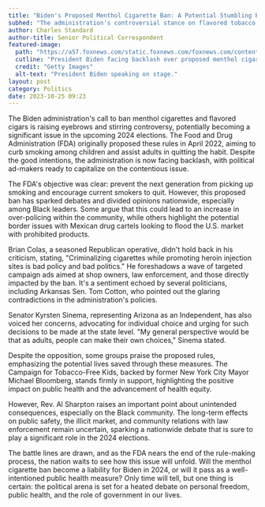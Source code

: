 ```yaml
---
title: "Biden's Proposed Menthol Cigarette Ban: A Potential Stumbling Block for 2024"
subhed: "The administration's controversial stance on flavored tobacco products may backfire as political operatives gear up for targeted campaign ads."
author: Charles Standard
author-title: Senior Political Correspondent
featured-image: 
  path: "https://a57.foxnews.com/static.foxnews.com/foxnews.com/content/uploads/2023/09/720/405/GettyImages-1659530399.jpg?ve=1&tl=1"
  cutline: "President Biden facing backlash over proposed menthol cigarette ban."
  credit: "Getty Images"
  alt-text: "President Biden speaking on stage."
layout: post
category: Politics
date: 2023-10-25 09:23
---
```


The Biden administration's call to ban menthol cigarettes and flavored cigars is raising eyebrows and stirring controversy, potentially becoming a significant issue in the upcoming 2024 elections. The Food and Drug Administration (FDA) originally proposed these rules in April 2022, aiming to curb smoking among children and assist adults in quitting the habit. Despite the good intentions, the administration is now facing backlash, with political ad-makers ready to capitalize on the contentious issue.

The FDA's objective was clear: prevent the next generation from picking up smoking and encourage current smokers to quit. However, this proposed ban has sparked debates and divided opinions nationwide, especially among Black leaders. Some argue that this could lead to an increase in over-policing within the community, while others highlight the potential border issues with Mexican drug cartels looking to flood the U.S. market with prohibited products.

Brian Colas, a seasoned Republican operative, didn't hold back in his criticism, stating, "Criminalizing cigarettes while promoting heroin injection sites is bad policy and bad politics." He foreshadows a wave of targeted campaign ads aimed at shop owners, law enforcement, and those directly impacted by the ban. It's a sentiment echoed by several politicians, including Arkansas Sen. Tom Cotton, who pointed out the glaring contradictions in the administration's policies.

Senator Kyrsten Sinema, representing Arizona as an Independent, has also voiced her concerns, advocating for individual choice and urging for such decisions to be made at the state level. "My general perspective would be that as adults, people can make their own choices," Sinema stated.

Despite the opposition, some groups praise the proposed rules, emphasizing the potential lives saved through these measures. The Campaign for Tobacco-Free Kids, backed by former New York City Mayor Michael Bloomberg, stands firmly in support, highlighting the positive impact on public health and the advancement of health equity.

However, Rev. Al Sharpton raises an important point about unintended consequences, especially on the Black community. The long-term effects on public safety, the illicit market, and community relations with law enforcement remain uncertain, sparking a nationwide debate that is sure to play a significant role in the 2024 elections.

The battle lines are drawn, and as the FDA nears the end of the rule-making process, the nation waits to see how this issue will unfold. Will the menthol cigarette ban become a liability for Biden in 2024, or will it pass as a well-intentioned public health measure? Only time will tell, but one thing is certain: the political arena is set for a heated debate on personal freedom, public health, and the role of government in our lives.
